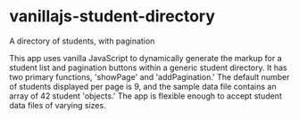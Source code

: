 # vanillajs-student-directory
 A directory of students, with pagination

This app uses vanilla JavaScript to dynamically generate the markup for a student list
and pagination buttons within a generic student directory. It has two primary functions,
'showPage' and 'addPagination.' The default number of students displayed per page is 9, 
and the sample data file contains an array of 42 student 'objects.' The app is flexible 
enough to accept student data files of varying sizes.
